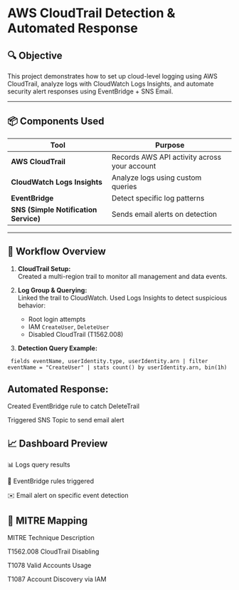 #  AWS CloudTrail Detection & Automated Response

## 🔍 Objective
This project demonstrates how to set up cloud-level logging using AWS CloudTrail, analyze logs with CloudWatch Logs Insights, and automate security alert responses using EventBridge + SNS Email.

---

## 📦 Components Used

| Tool | Purpose |
|------|---------|
| **AWS CloudTrail** | Records AWS API activity across your account |
| **CloudWatch Logs Insights** | Analyze logs using custom queries |
| **EventBridge** | Detect specific log patterns |
| **SNS (Simple Notification Service)** | Sends email alerts on detection |

---

## 🚀 Workflow Overview

1. **CloudTrail Setup:**  
   Created a multi-region trail to monitor all management and data events.

2. **Log Group & Querying:**  
   Linked the trail to CloudWatch. Used Logs Insights to detect suspicious behavior:
   - Root login attempts
   - IAM `CreateUser`, `DeleteUser`
   - Disabled CloudTrail (T1562.008)

3. **Detection Query Example:**
  
  ` fields eventName, userIdentity.type, userIdentity.arn
   | filter eventName = "CreateUser"
   | stats count() by userIdentity.arn, bin(1h)`

## Automated Response:

Created EventBridge rule to catch DeleteTrail

Triggered SNS Topic to send email alert

## 📈 Dashboard Preview
📊 Logs query results

🔄 EventBridge rules triggered

✉️ Email alert on specific event detection

## 📌 MITRE Mapping

MITRE Technique	Description

T1562.008	CloudTrail Disabling

T1078	Valid Accounts Usage

T1087	Account Discovery via IAM
   
